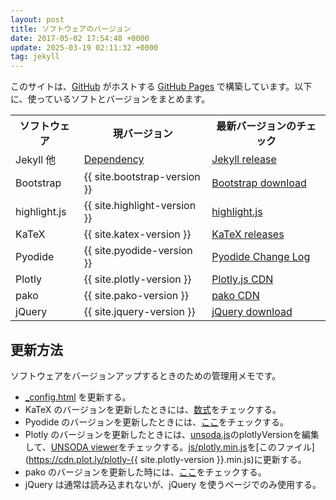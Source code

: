 ```yaml
---
layout: post
title: ソフトウェアのバージョン
date: 2017-05-02 17:54:48 +0000
update: 2025-03-19 02:11:32 +0000
tag: jekyll
---
```

このサイトは、[GitHub](https://github.com/) がホストする [GitHub Pages](https://pages.github.com/) で構築しています。以下に、使っているソフトとバージョンをまとめます。

<table>
<tr><th>ソフトウェア</th>
<th>現バージョン</th>
<th>最新バージョンのチェック</th>
</tr>
<tr>
<td>Jekyll 他</td>
<td><a href="https://pages.github.com/versions/">Dependency</a></td>
<td><a href="https://jekyllrb.com/news/releases/">Jekyll release</a></td>
</tr>
<tr>
<td>Bootstrap</td>
<td>{{ site.bootstrap-version }}</td>
<td><a href="http://getbootstrap.com/getting-started/">Bootstrap download</a></td>
</tr>
<tr>
<td>highlight.js</td>
<td>{{ site.highlight-version }}</td>
<td><a href="https://highlightjs.org/">highlight.js</a></td>
</tr>
<tr>
<td>KaTeX</td>
<td>{{ site.katex-version }}</td>
<td><a href="https://github.com/Khan/KaTeX/releases">KaTeX releases</a></td>
</tr>
<tr>
<td>Pyodide</td>
<td>{{ site.pyodide-version }}</td>
<td><a href="https://pyodide.org/en/stable/project/changelog.html
">Pyodide Change Log</a></td>
</tr>
<tr>
<td>Plotly</td>
<td>{{ site.plotly-version }}</td>
<td><a href="https://plotly.com/javascript/getting-started/">Plotly.js CDN</a></td>
</tr>
<tr>
<td>pako</td>
<td>{{ site.pako-version }}</td>
<td><a href="https://cdnjs.com/libraries/pako">pako CDN</a></td>
</tr>
<tr>
<td>jQuery</td>
<td>{{ site.jquery-version }}</td>
<td><a href="https://jquery.com/download/">jQuery download</a></td>
</tr>
</table>

## 更新方法 ##

ソフトウェアをバージョンアップするときのための管理用メモです。

- [_config.html](https://github.com/sekika/sekika.github.io/blob/master/_config.yml) を更新する。
- KaTeX のバージョンを更新したときには、[数式](/2017/05/02/derivative/)をチェックする。
- Pyodide のバージョンを更新したときには、[ここ](/2022/08/18/Pyodide/)をチェックする。
- Plotly のバージョンを更新したときには、[unsoda.js](/js/unsoda.js)のplotlyVersionを編集して、[UNSODA viewer](/unsoda/)をチェックする。[js/plotly.min.js](/js/plotly.min.js)を[このファイル](https://cdn.plot.ly/plotly-{{ site.plotly-version }}.min.js)に更新する。
- pako のバージョンを更新した時には、[ここ](/dodgem/ja)をチェックする。
- jQuery は通常は読み込まれないが、jQuery を使うページでのみ使用する。
